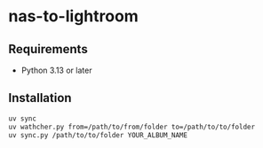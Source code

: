 # nas-to-lightroom

## Requirements

- Python 3.13 or later

## Installation

```bash
uv sync
uv wathcher.py from=/path/to/from/folder to=/path/to/to/folder
uv sync.py /path/to/to/folder YOUR_ALBUM_NAME
```

